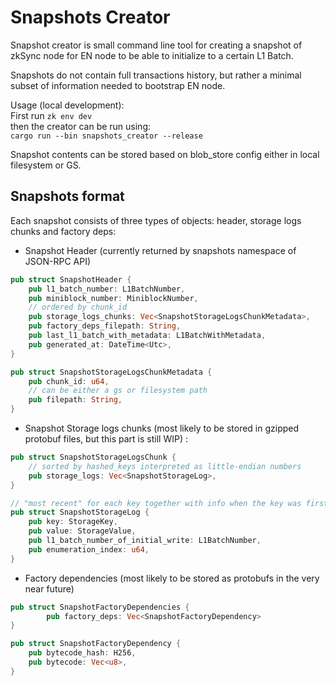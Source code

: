 # Snapshots Creator

Snapshot creator is small command line tool for creating a snapshot of zkSync node for EN node to be able to initialize
to a certain L1 Batch.

Snapshots do not contain full transactions history, but rather a minimal subset of information needed to bootstrap EN
node.

Usage (local development):\
First run `zk env dev` \
then the creator can be run using:  
`cargo run --bin snapshots_creator --release`

Snapshot contents can be stored based on blob_store config either in local filesystem or GS.

## Snapshots format

Each snapshot consists of three types of objects: header, storage logs chunks and factory deps:

- Snapshot Header (currently returned by snapshots namespace of JSON-RPC API)

```rust
pub struct SnapshotHeader {
    pub l1_batch_number: L1BatchNumber,
    pub miniblock_number: MiniblockNumber,
    // ordered by chunk_id
    pub storage_logs_chunks: Vec<SnapshotStorageLogsChunkMetadata>,
    pub factory_deps_filepath: String,
    pub last_l1_batch_with_metadata: L1BatchWithMetadata,
    pub generated_at: DateTime<Utc>,
}

pub struct SnapshotStorageLogsChunkMetadata {
    pub chunk_id: u64,
    // can be either a gs or filesystem path
    pub filepath: String,
}
```

- Snapshot Storage logs chunks (most likely to be stored in gzipped protobuf files, but this part is still WIP) :

```rust
pub struct SnapshotStorageLogsChunk {
    // sorted by hashed_keys interpreted as little-endian numbers
    pub storage_logs: Vec<SnapshotStorageLog>,
}

// "most recent" for each key together with info when the key was first used
pub struct SnapshotStorageLog {
    pub key: StorageKey,
    pub value: StorageValue,
    pub l1_batch_number_of_initial_write: L1BatchNumber,
    pub enumeration_index: u64,
}
```

- Factory dependencies (most likely to be stored as protobufs in the very near future)

```rust
pub struct SnapshotFactoryDependencies {
		pub factory_deps: Vec<SnapshotFactoryDependency>
}

pub struct SnapshotFactoryDependency {
    pub bytecode_hash: H256,
    pub bytecode: Vec<u8>,
}
```
